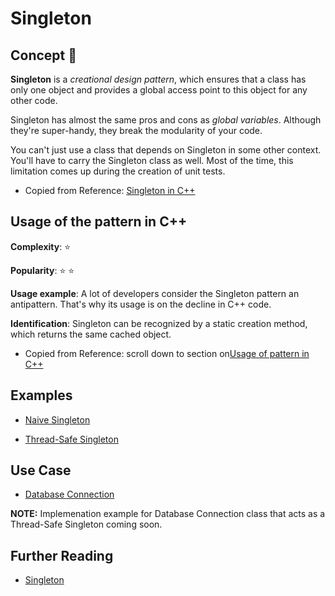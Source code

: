 # Singleton

## Concept :dart:

**Singleton** is a _creational design pattern_, which ensures that a class has only one object and provides a global access point to this object for any other code.

Singleton has almost the same pros and cons as _global variables_. Although they're super-handy, they break the modularity of your code.

You can't just use a class that depends on Singleton in some other context. You'll have to carry the Singleton class as well. Most of the time, this limitation comes up during the creation of unit tests.

- Copied from Reference: [Singleton in C++](https://refactoring.guru/design-patterns/singleton/cpp/example#example-0)

## Usage of the pattern in C++

**Complexity**: :star:

**Popularity**: :star: :star:

**Usage example**: A lot of developers consider the Singleton pattern an antipattern. That's why its usage is on the decline in C++ code.

**Identification**: Singleton can be recognized by a static creation method, which returns the same cached object.

- Copied from Reference: scroll down to section on[Usage of pattern in C++](https://refactoring.guru/design-patterns/singleton/cpp/example#example-0)

## Examples

- [Naive Singleton](Singleton/Naive-Singleton)

- [Thread-Safe Singleton](Singleton/Thread-Safe-Singleton)

## Use Case

- [Database Connection](Singleton/Use-Case/Database-Connection/)

**NOTE:** Implemenation example for Database Connection class that acts as a Thread-Safe Singleton coming soon.

## Further Reading

- [Singleton](https://refactoring.guru/design-patterns/singleton)

